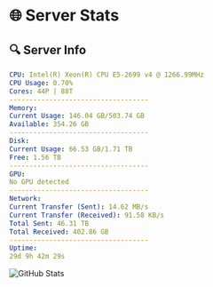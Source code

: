 # 🌐 Server Stats
## 🔍 Server Info
```yaml
CPU: Intel(R) Xeon(R) CPU E5-2699 v4 @ 1266.99MHz
CPU Usage: 0.70%
Cores: 44P | 88T
-----------------------------------
Memory:
Current Usage: 146.04 GB/503.74 GB
Available: 354.26 GB
-----------------------------------
Disk:
Current Usage: 66.53 GB/1.71 TB
Free: 1.56 TB
-----------------------------------
GPU:
No GPU detected
-----------------------------------
Network:
Current Transfer (Sent): 14.62 MB/s
Current Transfer (Received): 91.58 KB/s
Total Sent: 46.31 TB
Total Received: 402.86 GB
-----------------------------------
Uptime:
29d 9h 42m 29s
```
![GitHub Stats](https://img.shields.io/badge/Updated-2025-04-06_07:05:18-blue)